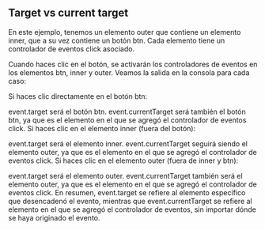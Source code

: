 ## Target vs current target

En este ejemplo, tenemos un elemento outer que contiene un elemento inner, que a su vez contiene un botón btn. Cada elemento tiene un controlador de eventos click asociado.

Cuando haces clic en el botón, se activarán los controladores de eventos en los elementos btn, inner y outer. Veamos la salida en la consola para cada caso:

Si haces clic directamente en el botón btn:

event.target será el botón btn.
event.currentTarget será también el botón btn, ya que es el elemento en el que se agregó el controlador de eventos click.
Si haces clic en el elemento inner (fuera del botón):

event.target será el elemento inner.
event.currentTarget seguirá siendo el elemento outer, ya que es el elemento en el que se agregó el controlador de eventos click.
Si haces clic en el elemento outer (fuera de inner y btn):

event.target será el elemento outer.
event.currentTarget también será el elemento outer, ya que es el elemento en el que se agregó el controlador de eventos click.
En resumen, event.target se refiere al elemento específico que desencadenó el evento, mientras que event.currentTarget se refiere al elemento en el que se agregó el controlador de eventos, sin importar dónde se haya originado el evento.

